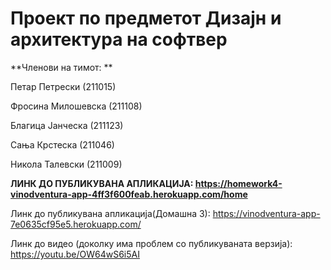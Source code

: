 # Проект по предметот Дизајн и архитектура на софтвер

**Членови на тимот: **

Петар Петрески (211015)

Фросина Милошевска (211108)

Благица Јанческа (211123)

Сања Крстеска (211046)

Никола Талевски (211009)

**ЛИНК ДО ПУБЛИКУВАНА АПЛИКАЦИЈА: https://homework4-vinodventura-app-4ff3f600feab.herokuapp.com/home**


	
Линк до публикувана апликација(Домашна 3): https://vinodventura-app-7e0635cf95e5.herokuapp.com/

Линк до видео (доколку има проблем со публикуваната верзија): https://youtu.be/OW64wS6i5AI
